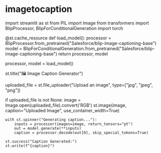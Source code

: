# imagetocaption

import streamlit as st
from PIL import Image
from transformers import BlipProcessor, BlipForConditionalGeneration
import torch

@st.cache_resource
def load_model():
    processor = BlipProcessor.from_pretrained("Salesforce/blip-image-captioning-base")
    model = BlipForConditionalGeneration.from_pretrained("Salesforce/blip-image-captioning-base")
    return processor, model

processor, model = load_model()

st.title("🖼 Image Caption Generator")

uploaded_file = st.file_uploader("Upload an image", type=["jpg", "jpeg", "png"])

if uploaded_file is not None:
    image = Image.open(uploaded_file).convert('RGB')
    st.image(image, caption="Uploaded Image", use_container_width=True)
    
    with st.spinner("Generating caption..."):
        inputs = processor(images=image, return_tensors="pt")
        out = model.generate(**inputs)
        caption = processor.decode(out[0], skip_special_tokens=True)

    st.success("Caption Generated:")
    st.write(f"{caption}")
